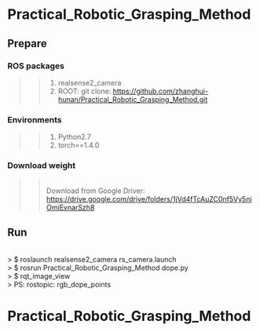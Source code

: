 # Practical_Robotic_Grasping_Method

## Prepare
### ROS packages
>> 1. realsense2_camera
>> 2. ROOT: git clone: https://github.com/zhanghui-hunan/Practical_Robotic_Grasping_Method.git

### Environments
>> 1. Python2.7
>> 2. torch==1.4.0

### Download weight
>> <br> Download from Google Driver: https://drive.google.com/drive/folders/1jVd4fTcAuZC0nf5Vy5niOmiEvnarSzh8

## Run
<br> > $ roslaunch realsense2_camera rs_camera.launch
<br> > $ rosrun Practical_Robotic_Grasping_Method dope.py
<br> > $ rqt_image_view
<br> > PS: rostopic: rgb_dope_points
# Practical_Robotic_Grasping_Method
